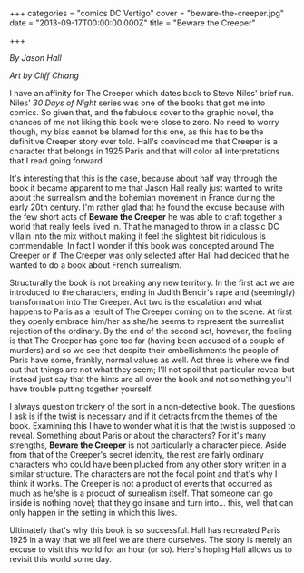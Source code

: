 +++
categories = "comics DC Vertigo"
cover = "beware-the-creeper.jpg"
date = "2013-09-17T00:00:00.000Z"
title = "Beware the Creeper"

+++



_By Jason Hall_

_Art by Cliff Chiang_

I have an affinity for The Creeper which dates back to Steve Niles' brief run. Niles' _30 Days of Night_ series was one of the books that got me into comics. So given that, and the fabulous cover to the graphic novel, the chances of me not liking this book were close to zero. No need to worry though, my bias cannot be blamed for this one, as this has to be the definitive Creeper story ever told. Hall's convinced me that Creeper is a character that belongs in 1925 Paris and that will color all interpretations that I read going forward.

It's interesting that this is the case, because about half way through the book it became apparent to me that Jason Hall really just wanted to write about the surrealism and the bohemian movement in France during the early 20th century. I'm rather glad that he found the excuse because with the few short acts of **Beware the Creeper** he was able to craft together a world that really feels lived in. That he managed to throw in a classic DC villain into the mix without making it feel the slightest bit ridiculous is commendable. In fact I wonder if this book was concepted around The Creeper or if The Creeper was only selected after Hall had decided that he wanted to do a book about French surrealism.

Structurally the book is not breaking any new territory. In the first act we are introduced to the characters, ending in Judith Benoir's rape and (seemingly) transformation into The Creeper. Act two is the escalation and what happens to Paris as a result of The Creeper coming on to the scene. At first they openly embrace him/her as she/he seems to represent the surrealist rejection of the ordinary. By the end of the second act, however, the feeling is that The Creeper has gone too far (having been accused of a couple of murders) and so we see that despite their embellishments the people of Paris have some, frankly, normal values as well. Act three is where we find out that things are not what they seem; I'll not spoil that particular reveal but instead just say that the hints are all over the book and not something you'll have trouble putting together yourself.

I always question trickery of the sort in a non-detective book. The questions I ask is if the twist is necessary and if it detracts from the themes of the book. Examining this I have to wonder what it is that the twist is supposed to reveal. Something about Paris or about the characters? For it's many strengths, **Beware the Creeper** is not particularly a character piece. Aside from that of the Creeper's secret identity, the rest are fairly ordinary characters who could have been plucked from any other story written in a similar structure. The characters are not the focal point and that's why I think it works. The Creeper is not a product of events that occurred as much as he/she is a product of surrealism itself. That someone can go inside is nothing novel; that they go insane and turn into... this, well that can only happen in the setting in which this lives.

Ultimately that's why this book is so successful. Hall has recreated Paris 1925 in a way that we all feel we are there ourselves. The story is merely an excuse to visit this world for an hour (or so). Here's hoping Hall allows us to revisit this world some day.
